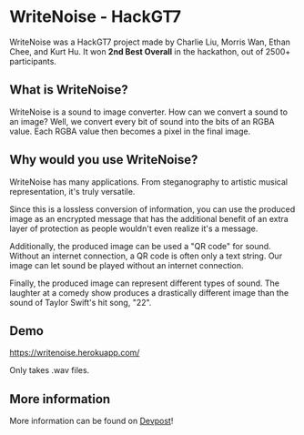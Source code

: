 # WriteNoise - HackGT7

WriteNoise was a HackGT7 project made by Charlie Liu, Morris Wan, Ethan Chee, and Kurt Hu. It won **2nd Best Overall** in the hackathon, out of 2500+ participants.

## What is WriteNoise?

WriteNoise is a sound to image converter. How can we convert a sound to an image? Well, we convert every bit of sound into the bits of an RGBA value. Each RGBA value then becomes a pixel in the final image.

## Why would you use WriteNoise?

WriteNoise has many applications. From steganography to artistic musical representation, it's truly versatile.

Since this is a lossless conversion of information, you can use the produced image as an encrypted message that has the additional benefit of an extra layer of protection as people wouldn't even realize it's a message. 

Additionally, the produced image can be used a "QR code" for sound. Without an internet connection, a QR code is often only a text string. Our image can let sound be played without an internet connection.

Finally, the produced image can represent different types of sound. The laughter at a comedy show produces a drastically different image than the sound of Taylor Swift's  hit song, "22".

## Demo

https://writenoise.herokuapp.com/

Only takes .wav files.

## More information

More information can be found on [Devpost](https://devpost.com/software/write-noise)!
